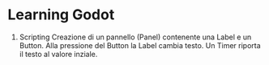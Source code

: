 # Learning Godot

1. Scripting
Creazione di un pannello (Panel) contenente una Label e un Button. Alla pressione del Button la Label cambia testo. Un Timer riporta il testo al valore inziale.
